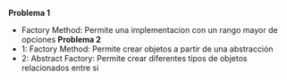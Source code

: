 **Problema 1**
 - Factory Method: Permite una implementacion con un rango mayor de opciones
**Problema 2**
 - 1: Factory Method: Permite crear objetos a partir de una abstracción
 - 2: Abstract Factory: Permite crear diferentes tipos de objetos relacionados entre si
